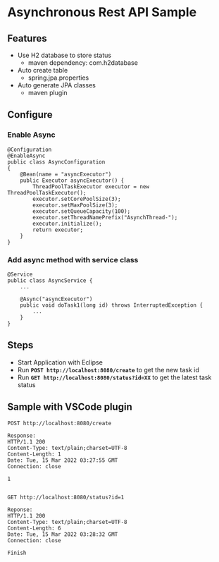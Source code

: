 # Asynchronous Rest API Sample

## Features
- Use H2 database to store status
	- maven dependency: com.h2database
- Auto create table
	- spring.jpa.properties
- Auto generate JPA classes
	- maven plugin

## Configure
### Enable Async
```
@Configuration
@EnableAsync
public class AsyncConfiguration 
{
	@Bean(name = "asyncExecutor")
	public Executor asyncExecutor() {
		ThreadPoolTaskExecutor executor = new ThreadPoolTaskExecutor();
		executor.setCorePoolSize(3);
		executor.setMaxPoolSize(3);
		executor.setQueueCapacity(100);
		executor.setThreadNamePrefix("AsynchThread-");
		executor.initialize();
		return executor;
	}
}
```

### Add async method with service class
```
@Service
public class AsyncService {
	...
	
	@Async("asyncExecutor")
	public void doTask1(long id) throws InterruptedException {
		...
	}
}
```

## Steps
- Start Application with Eclipse
- Run **`POST http://localhost:8080/create`** to get the new task id
- Run **`GET http://localhost:8080/status?id=XX`** to get the latest task status

## Sample with VSCode plugin

```
POST http://localhost:8080/create

Response:
HTTP/1.1 200 
Content-Type: text/plain;charset=UTF-8
Content-Length: 1
Date: Tue, 15 Mar 2022 03:27:55 GMT
Connection: close

1


GET http://localhost:8080/status?id=1

Reponse:
HTTP/1.1 200 
Content-Type: text/plain;charset=UTF-8
Content-Length: 6
Date: Tue, 15 Mar 2022 03:28:32 GMT
Connection: close

Finish
```
